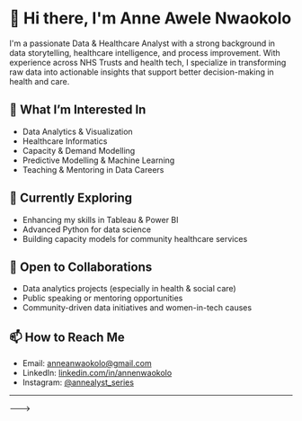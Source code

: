 # 👋 Hi there, I'm Anne Awele Nwaokolo

I'm a passionate Data & Healthcare Analyst with a strong background in data storytelling, healthcare intelligence, and process improvement. With experience across NHS Trusts and health tech, I specialize in transforming raw data into actionable insights that support better decision-making in health and care.

## 👀 What I’m Interested In
- Data Analytics & Visualization
- Healthcare Informatics
- Capacity & Demand Modelling
- Predictive Modelling & Machine Learning
- Teaching & Mentoring in Data Careers

## 🌱 Currently Exploring
- Enhancing my skills in Tableau & Power BI
- Advanced Python for data science
- Building capacity models for community healthcare services

## 🤝 Open to Collaborations
- Data analytics projects (especially in health & social care)
- Public speaking or mentoring opportunities
- Community-driven data initiatives and women-in-tech causes

## 📫 How to Reach Me
- Email: anneanwaokolo@gmail.com 
- LinkedIn: [linkedin.com/in/annenwaokolo]([https://www.linkedin.com/in/annenwaokolo](https://www.linkedin.com/in/anne-awele-nwaokolo-msc-pmp-mbcs-a468b0a9/)/)  
- Instagram: [@annealyst_series](https://www.instagram.com/theannealyst/)

---

<!---
aanwaokolo/aanwaokolo is a ✨ special ✨ repository because its `README.md` (this file) appears on your GitHub profile.
You can click the Preview link to take a look at your changes.
--->
--->
